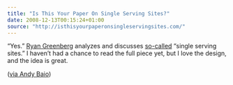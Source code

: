 ```yaml
---
title: "Is This Your Paper On Single Serving Sites?"
date: 2008-12-13T00:15:24+01:00
source: "http://isthisyourpaperonsingleservingsites.com/"
---
```


“Yes.” [Ryan Greenberg](http://ryangreenberg.com/) analyzes and discusses [so-called](http://kottke.org/08/02/single-serving-sites) “single serving sites.” I haven’t had a chance to read the full piece yet, but I love the design, and the idea is great.

([via Andy Baio](http://waxy.org/links/archive/2008/12/index.shtml))
